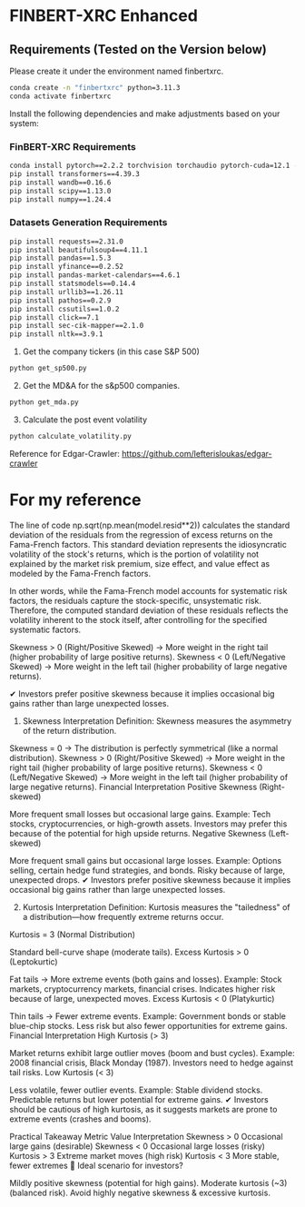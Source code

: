 # FINBERT-XRC Enhanced

## Requirements (Tested on the Version below)
Please create it under the environment named finbertxrc.
```bash
conda create -n "finbertxrc" python=3.11.3
conda activate finbertxrc
```
Install the following dependencies and make adjustments based on your system:
### FinBERT-XRC Requirements
```bash
conda install pytorch==2.2.2 torchvision torchaudio pytorch-cuda=12.1 -c pytorch -c nvidia
pip install transformers==4.39.3
pip install wandb==0.16.6
pip install scipy==1.13.0
pip install numpy==1.24.4
```
### Datasets Generation Requirements
```bash
pip install requests==2.31.0
pip install beautifulsoup4==4.11.1
pip install pandas==1.5.3
pip install yfinance==0.2.52
pip install pandas-market-calendars==4.6.1
pip install statsmodels==0.14.4
pip install urllib3==1.26.11
pip install pathos==0.2.9
pip install cssutils==1.0.2
pip install click==7.1
pip install sec-cik-mapper==2.1.0
pip install nltk==3.9.1
```


1. Get the company tickers (in this case S&P 500)
```bash
python get_sp500.py
```
2. Get the MD&A for the s&p500 companies.
```bash
python get_mda.py
```
3. Calculate the post event volatility
```bash
python calculate_volatility.py
```

Reference for Edgar-Crawler:
https://github.com/lefterisloukas/edgar-crawler


# For my reference

The line of code np.sqrt(np.mean(model.resid**2)) calculates the standard deviation of the residuals from the regression of excess returns on the Fama-French factors. This standard deviation represents the idiosyncratic volatility of the stock's returns, which is the portion of volatility not explained by the market risk premium, size effect, and value effect as modeled by the Fama-French factors.

In other words, while the Fama-French model accounts for systematic risk factors, the residuals capture the stock-specific, unsystematic risk. Therefore, the computed standard deviation of these residuals reflects the volatility inherent to the stock itself, after controlling for the specified systematic factors.


Skewness > 0 (Right/Positive Skewed) → More weight in the right tail (higher probability of large positive returns).
Skewness < 0 (Left/Negative Skewed) → More weight in the left tail (higher probability of large negative returns).

✔ Investors prefer positive skewness because it implies occasional big gains rather than large unexpected losses.

1. Skewness Interpretation
Definition: Skewness measures the asymmetry of the return distribution.

Skewness = 0 → The distribution is perfectly symmetrical (like a normal distribution).
Skewness > 0 (Right/Positive Skewed) → More weight in the right tail (higher probability of large positive returns).
Skewness < 0 (Left/Negative Skewed) → More weight in the left tail (higher probability of large negative returns).
Financial Interpretation
Positive Skewness (Right-skewed)

More frequent small losses but occasional large gains.
Example: Tech stocks, cryptocurrencies, or high-growth assets.
Investors may prefer this because of the potential for high upside returns.
Negative Skewness (Left-skewed)

More frequent small gains but occasional large losses.
Example: Options selling, certain hedge fund strategies, and bonds.
Risky because of large, unexpected drops.
✔ Investors prefer positive skewness because it implies occasional big gains rather than large unexpected losses.

2. Kurtosis Interpretation
Definition: Kurtosis measures the "tailedness" of a distribution—how frequently extreme returns occur.

Kurtosis = 3 (Normal Distribution)

Standard bell-curve shape (moderate tails).
Excess Kurtosis > 0 (Leptokurtic)

Fat tails → More extreme events (both gains and losses).
Example: Stock markets, cryptocurrency markets, financial crises.
Indicates higher risk because of large, unexpected moves.
Excess Kurtosis < 0 (Platykurtic)

Thin tails → Fewer extreme events.
Example: Government bonds or stable blue-chip stocks.
Less risk but also fewer opportunities for extreme gains.
Financial Interpretation
High Kurtosis (> 3)

Market returns exhibit large outlier moves (boom and bust cycles).
Example: 2008 financial crisis, Black Monday (1987).
Investors need to hedge against tail risks.
Low Kurtosis (< 3)

Less volatile, fewer outlier events.
Example: Stable dividend stocks.
Predictable returns but lower potential for extreme gains.
✔ Investors should be cautious of high kurtosis, as it suggests markets are prone to extreme events (crashes and booms).

Practical Takeaway
Metric	Value	Interpretation
Skewness	> 0	Occasional large gains (desirable)
Skewness	< 0	Occasional large losses (risky)
Kurtosis	> 3	Extreme market moves (high risk)
Kurtosis	< 3	More stable, fewer extremes
📌 Ideal scenario for investors?

Mildly positive skewness (potential for high gains).
Moderate kurtosis (~3) (balanced risk).
Avoid highly negative skewness & excessive kurtosis.
